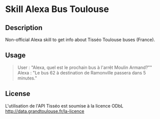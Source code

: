 # Skill Alexa Bus Toulouse

## Description

Non-official Alexa skill to get info about Tisséo Toulouse buses (France).

## Usage

> User : "Alexa, quel est le prochain bus à l'arrêt Moulin Armand?""
> Alexa : "Le bus 62 à destination de Ramonville passera dans 5 minutes."

## License

L'utilisation de l'API Tisséo est soumise à la licence ODbL <http://data.grandtoulouse.fr/la-licence>